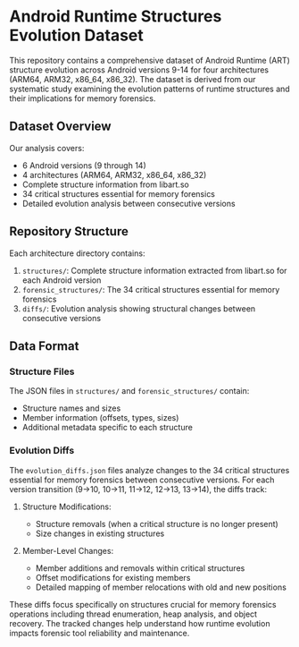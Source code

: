 # Android Runtime Structures Evolution Dataset

This repository contains a comprehensive dataset of Android Runtime (ART) structure evolution across Android versions 9-14 for four architectures (ARM64, ARM32, x86_64, x86_32). The dataset is derived from our systematic study examining the evolution patterns of runtime structures and their implications for memory forensics.

## Dataset Overview

Our analysis covers:
- 6 Android versions (9 through 14)
- 4 architectures (ARM64, ARM32, x86_64, x86_32)
- Complete structure information from libart.so
- 34 critical structures essential for memory forensics
- Detailed evolution analysis between consecutive versions

## Repository Structure

Each architecture directory contains:

1. `structures/`: Complete structure information extracted from libart.so for each Android version
2. `forensic_structures/`: The 34 critical structures essential for memory forensics
3. `diffs/`: Evolution analysis showing structural changes between consecutive versions

## Data Format

### Structure Files
The JSON files in `structures/` and `forensic_structures/` contain:
- Structure names and sizes
- Member information (offsets, types, sizes)
- Additional metadata specific to each structure

### Evolution Diffs
The `evolution_diffs.json` files analyze changes to the 34 critical structures essential for memory forensics between consecutive versions. For each version transition (9->10, 10->11, 11->12, 12->13, 13->14), the diffs track:

1. Structure Modifications:
   - Structure removals (when a critical structure is no longer present)
   - Size changes in existing structures
   
2. Member-Level Changes:
   - Member additions and removals within critical structures
   - Offset modifications for existing members
   - Detailed mapping of member relocations with old and new positions

These diffs focus specifically on structures crucial for memory forensics operations including thread enumeration, heap analysis, and object recovery. The tracked changes help understand how runtime evolution impacts forensic tool reliability and maintenance.